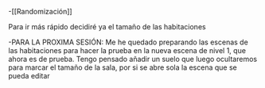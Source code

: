 
-[[Randomización]]

Para ir más rápido decidiré ya el tamaño de las habitaciones

-PARA LA PROXIMA SESIÓN:
Me he quedado preparando las escenas de las habitaciones para hacer la prueba en la nueva escena de nivel 1, que ahora es de prueba. Tengo pensado añadir un suelo que luego ocultaremos para marcar el tamaño de la sala, por si se abre sola la escena que se pueda editar
